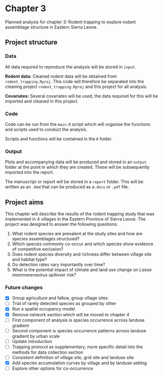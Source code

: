 # Chapter 3

Planned analysis for chapter 3: Rodent trapping to explore rodent assemblage structure in Eastern Sierra Leone.

## Project structure

### Data

All data required to reproduce the analysis will be stored in `input`.

**Rodent data:** Cleaned rodent data will be obtained from `rodent_trapping.Rproj`. This code will therefore be separated into the cleaning project `rodent_trapping.Rproj` and this project for all analysis.

**Covariates:** Several covariates will be used, the data required for this will be imported and cleaned in this project.

### Code

Code can be run from the `main.R` script which will organise the functions and scripts used to conduct the analysis.

Scripts and functions will be contained in the `R` folder.

### Output

Plots and accompanying data will be produced and stored in an `output` folder at the point in which they are created. These will be subsequently imported into the report.

The manuscript or report will be stored in a `report` folder. This will be written as an `.Rmd` that can be produced as a`.docx` or `.pdf` file.

## Project aims

This chapter will describe the results of the rodent trapping study that was implemented in 4 villages in the Eastern Province of Sierra Leone. The project was designed to answer the following questions:

1.  What rodent species are prevalent at the study sites and how are species assemblages structured?
2.  Which species commonly co-occur and which species show evidence of competitive exclusion?
3.  Does rodent species diversity and richness differ between village site and habitat type?
4.  Do detection rates vary importantly over time?
5.  What is the potential impact of climate and land use change on *Lassa mammarenavirus* spillover risk?

### Future changes

  - [x] Group agriculture and fallow, group village sites
  - [ ] Trial of rarely detected species as grouped by other
  - [x] Run a spatial occupancy model
  - [x] Remove network section which will be moved to chapter 4
  - [ ] First component of analysis is species occurrence across landuse gradient
  - [ ] Second component is species occurrence patterns across landuse gradient by urban scale
  - [ ] Update introduction
  - [ ] Trapping protocol as supplementary, more specific detail into the methods for data collection  section
  - [ ] Consistent definition of village site, grid site and landuse site
  - [x] Add species accumulation curves by village and by landuse setting
  - [ ] Explore other options for co-occurrence
